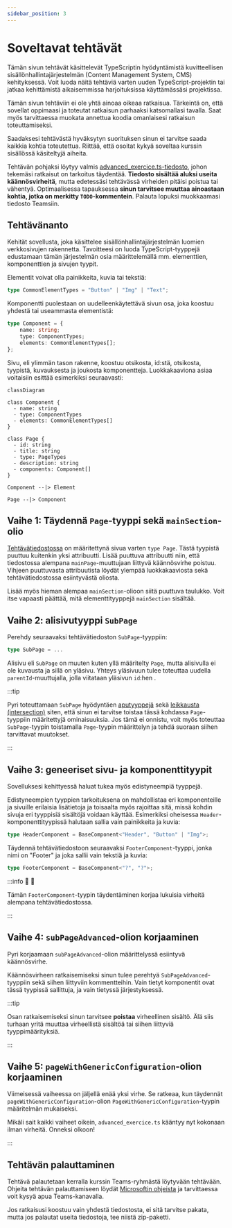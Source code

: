```yaml
---
sidebar_position: 3
---
```


# Soveltavat tehtävät

Tämän sivun tehtävät käsittelevät TypeScriptin hyödyntämistä kuvitteellisen sisällönhallintajärjestelmän (Content Management System, CMS) kehityksessä. Voit luoda näitä tehtäviä varten uuden TypeScript-projektin tai jatkaa kehittämistä aikaisemmissa harjoituksissa käyttämässäsi projektissa.

Tämän sivun tehtäviin ei ole yhtä ainoaa oikeaa ratkaisua. Tärkeintä on, että sovellat oppimaasi ja toteutat ratkaisun parhaaksi katsomallasi tavalla. Saat myös tarvittaessa muokata annettua koodia omanlaisesi ratkaisun toteuttamiseksi.

Saadaksesi tehtävästä hyväksytyn suorituksen sinun ei tarvitse saada kaikkia kohtia toteutettua. Riittää, että osoitat kykyä soveltaa kurssin sisällössä käsiteltyjä aiheita.

Tehtävän pohjaksi löytyy valmis [advanced_exercice.ts-tiedosto](https://raw.githubusercontent.com/typescript-ohjelmointi/typescript-ohjelmointi.github.io/main/docs/harjoitukset/advanced_exercice.ts), johon tekemäsi ratkaisut on tarkoitus täydentää. **Tiedosto sisältää aluksi useita käännösvirheitä**, mutta edetessäsi tehtävässä virheiden pitäisi poistua tai vähentyä. Optimaalisessa tapauksessa **sinun tarvitsee muuttaa ainoastaan kohtia, jotka on merkitty `TODO`-kommentein**. Palauta lopuksi muokkaamasi tiedosto Teamsiin.


## Tehtävänanto

Kehität sovellusta, joka käsittelee sisällönhallintajärjestelmän luomien verkkosivujen rakennetta. Tavoitteesi on luoda TypeScript-tyyppejä edustamaan tämän järjestelmän osia määrittelemällä mm. elementtien, komponenttien ja sivujen tyypit.

Elementit voivat olla painikkeita, kuvia tai tekstiä:

```ts
type CommonElementTypes = "Button" | "Img" | "Text";
```

Komponentti puolestaan on uudelleenkäytettävä sivun osa, joka koostuu yhdestä tai useammasta elementistä:

```ts
type Component = {
    name: string;
    type: ComponentTypes;
    elements: CommonElementTypes[];
};
```

Sivu, eli ylimmän tason rakenne, koostuu otsikosta, id:stä,  otsikosta, tyypistä, kuvauksesta ja joukosta komponentteja. Luokkakaaviona asiaa voitaisiin esittää esimerkiksi seuraavasti:

```mermaid
classDiagram

class Component {
  - name: string
  - type: ComponentTypes
  - elements: CommonElementTypes[]
}

class Page {
  - id: string
  - title: string
  - type: PageTypes
  - description: string
  - components: Component[]
}

Component --|> Element

Page --|> Component
```


## Vaihe 1: Täydennä `Page`-tyyppi sekä `mainSection`-olio

[Tehtävätiedostossa](https://raw.githubusercontent.com/typescript-ohjelmointi/typescript-ohjelmointi.github.io/main/docs/harjoitukset/advanced_exercice.ts) on määritettynä sivua varten `type Page`. Tästä tyypistä puuttuu kuitenkin yksi attribuutti. Lisää puuttuva attribuutti niin, että tiedostossa alempana `mainPage`-muuttujaan liittyvä käännösvirhe poistuu. Vihjeen puuttuvasta attribuutista löydät ylempää luokkakaaviosta sekä tehtävätiedostossa esiintyvästä oliosta.

Lisää myös hieman alempaa `mainSection`-olioon siitä puuttuva taulukko. Voit itse vapaasti päättää, mitä elementtityyppejä `mainSection` sisältää.


## Vaihe 2: alisivutyyppi `SubPage`

Perehdy seuraavaksi tehtävätiedoston `SubPage`-tyyppiin:

```ts
type SubPage = ...
```

Alisivu eli `SubPage` on muuten kuten yllä määritelty `Page`, mutta alisivulla ei ole kuvausta ja sillä on yläsivu. Yhteys yläsivuun tulee toteuttaa uudella `parentId`-muuttujalla, jolla viitataan yläsivun `id`:hen .

:::tip

Pyri toteuttamaan `SubPage` hyödyntäen [aputyyppejä](../tyypit/08-utility-types.md) sekä [leikkausta (intersection)](../tyypit/05-unions-intersections.md) siten, että sinun ei tarvitse toistaa tässä kohdassa `Page`-tyyppiin määritettyjä ominaisuuksia. Jos tämä ei onnistu, voit myös toteuttaa `SubPage`-tyypin toistamalla `Page`-tyypin määrittelyn ja tehdä suoraan siihen tarvittavat muutokset.

:::

## Vaihe 3: geneeriset sivu- ja komponenttityypit

Sovelluksesi kehittyessä haluat tukea myös edistyneempiä tyyppejä.

Edistyneempien tyyppien tarkoituksena on mahdollistaa eri komponenteille ja sivuille erilaisia lisätietoja ja toisaalta myös rajoittaa sitä, missä kohdin sivuja eri tyyppisiä sisältöjä voidaan käyttää. Esimerkiksi oheisessa `Header`-komponenttityypissä halutaan sallia vain painikkeita ja kuvia:

```ts
type HeaderComponent = BaseComponent<"Header", "Button" | "Img">;
```

Täydennä tehtävätiedostoon seuraavaksi `FooterComponent`-tyyppi, jonka nimi on "Footer" ja joka sallii vain tekstiä ja kuvia:

```ts
type FooterComponent = BaseComponent<"?", "?">;
```

:::info 🎉 🥳

Tämän `FooterComponent`-tyypin täydentäminen korjaa lukuisia virheitä alempana tehtävätiedostossa.

:::

## Vaihe 4: `subPageAdvanced`-olion korjaaminen

Pyri korjaamaan `subPageAdvanced`-olion määrittelyssä esiintyvä käännösvirhe.

Käännösvirheen ratkaisemiseksi sinun tulee perehtyä `SubPageAdvanced`-tyyppiin sekä siihen liittyviin kommentteihin. Vain tietyt komponentit ovat tässä tyypissä sallittuja, ja vain tietyssä järjestyksessä.

:::tip

Osan ratkaisemiseksi sinun tarvitsee **poistaa** virheellinen sisältö. Älä siis turhaan yritä muuttaa virheellistä sisältöä tai siihen liittyviä tyyppimäärityksiä.

:::

## Vaihe 5: `pageWithGenericConfiguration`-olion korjaaminen

Viimeisessä vaiheessa on jäljellä enää yksi virhe. Se ratkeaa, kun täydennät `pageWithGenericConfiguration`-olion `PageWithGenericConfiguration`-tyypin määritelmän mukaiseksi.

Mikäli sait kaikki vaiheet oikein, `advanced_exercice.ts` kääntyy nyt kokonaan ilman virheitä. Onneksi olkoon!

:::

## Tehtävän palauttaminen

Tehtävä palautetaan kerralla kurssin Teams-ryhmästä löytyvään tehtävään. Ohjeita tehtävän palauttamiseen löydät [Microsoftin ohjeista](https://support.microsoft.com/en-au/topic/turn-in-an-assignment-in-microsoft-teams-e25f383a-b747-4a0b-b6d5-a2845a52092b) ja tarvittaessa voit kysyä apua Teams-kanavalla.

Jos ratkaisusi koostuu vain yhdestä tiedostosta, ei sitä tarvitse pakata, mutta jos palautat useita tiedostoja, tee niistä zip-paketti.
